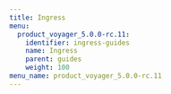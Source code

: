 ```yaml
---
title: Ingress
menu:
  product_voyager_5.0.0-rc.11:
    identifier: ingress-guides
    name: Ingress
    parent: guides
    weight: 100
menu_name: product_voyager_5.0.0-rc.11
---
```


